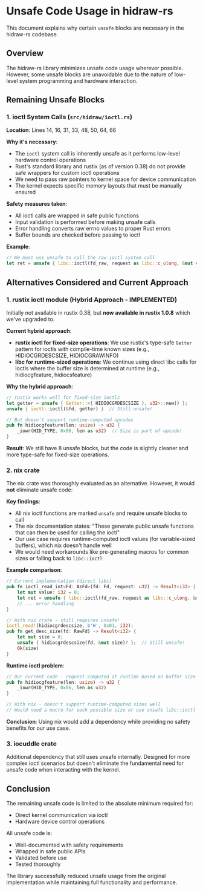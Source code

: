 # Unsafe Code Usage in hidraw-rs

This document explains why certain `unsafe` blocks are necessary in the hidraw-rs codebase.

## Overview

The hidraw-rs library minimizes unsafe code usage wherever possible. However, some unsafe blocks are unavoidable due to the nature of low-level system programming and hardware interaction.

## Remaining Unsafe Blocks

### 1. ioctl System Calls (`src/hidraw/ioctl.rs`)

**Location**: Lines 14, 16, 31, 33, 48, 50, 64, 66

**Why it's necessary**:
- The `ioctl` system call is inherently unsafe as it performs low-level hardware control operations
- Rust's standard library and rustix (as of version 0.38) do not provide safe wrappers for custom ioctl operations
- We need to pass raw pointers to kernel space for device communication
- The kernel expects specific memory layouts that must be manually ensured

**Safety measures taken**:
- All ioctl calls are wrapped in safe public functions
- Input validation is performed before making unsafe calls
- Error handling converts raw errno values to proper Rust errors
- Buffer bounds are checked before passing to ioctl

**Example**:
```rust
// We must use unsafe to call the raw ioctl system call
let ret = unsafe { libc::ioctl(fd_raw, request as libc::c_ulong, &mut value) };
```

## Alternatives Considered and Current Approach

### 1. rustix ioctl module (Hybrid Approach - IMPLEMENTED)
Initially not available in rustix 0.38, but **now available in rustix 1.0.8** which we've upgraded to.

**Current hybrid approach**:
- **rustix ioctl for fixed-size operations**: We use rustix's type-safe `Getter` pattern for ioctls with compile-time known sizes (e.g., HIDIOCGRDESCSIZE, HIDIOCGRAWINFO)
- **libc for runtime-sized operations**: We continue using direct libc calls for ioctls where the buffer size is determined at runtime (e.g., hidiocgfeature, hidiocsfeature)

**Why the hybrid approach**:
```rust
// rustix works well for fixed-size ioctls
let getter = unsafe { Getter::<{ HIDIOCGRDESCSIZE }, u32>::new() };
unsafe { ioctl::ioctl(&fd, getter) }  // Still unsafe!

// But doesn't support runtime-computed opcodes
pub fn hidiocgfeature(len: usize) -> u32 {
    _iowr(HID_TYPE, 0x06, len as u32)  // Size is part of opcode!
}
```

**Result**: We still have 8 unsafe blocks, but the code is slightly cleaner and more type-safe for fixed-size operations.

### 2. nix crate
The nix crate was thoroughly evaluated as an alternative. However, it would **not** eliminate unsafe code:

**Key findings**:
- All nix ioctl functions are marked `unsafe` and require unsafe blocks to call
- The nix documentation states: "These generate public unsafe functions that can then be used for calling the ioctl"
- Our use case requires runtime-computed ioctl values (for variable-sized buffers), which nix doesn't handle well
- We would need workarounds like pre-generating macros for common sizes or falling back to `libc::ioctl`

**Example comparison**:
```rust
// Current implementation (direct libc)
pub fn ioctl_read_int<Fd: AsFd>(fd: Fd, request: u32) -> Result<i32> {
    let mut value: i32 = 0;
    let ret = unsafe { libc::ioctl(fd_raw, request as libc::c_ulong, &mut value) };
    // ... error handling
}

// With nix crate - still requires unsafe!
ioctl_read!(hidiocgrdescsize, b'H', 0x01, i32);
pub fn get_desc_size(fd: RawFd) -> Result<i32> {
    let mut size = 0;
    unsafe { hidiocgrdescsize(fd, &mut size)? };  // Still unsafe!
    Ok(size)
}
```

**Runtime ioctl problem**:
```rust
// Our current code - request computed at runtime based on buffer size
pub fn hidiocgfeature(len: usize) -> u32 {
    _iowr(HID_TYPE, 0x06, len as u32)
}

// With nix - doesn't support runtime-computed sizes well
// Would need a macro for each possible size or use unsafe libc::ioctl anyway
```

**Conclusion**: Using nix would add a dependency while providing no safety benefits for our use case.

### 3. iocuddle crate
Additional dependency that still uses unsafe internally. Designed for more complex ioctl scenarios but doesn't eliminate the fundamental need for unsafe code when interacting with the kernel.

## Conclusion

The remaining unsafe code is limited to the absolute minimum required for:
- Direct kernel communication via ioctl
- Hardware device control operations

All unsafe code is:
- Well-documented with safety requirements
- Wrapped in safe public APIs
- Validated before use
- Tested thoroughly

The library successfully reduced unsafe usage from the original implementation while maintaining full functionality and performance.